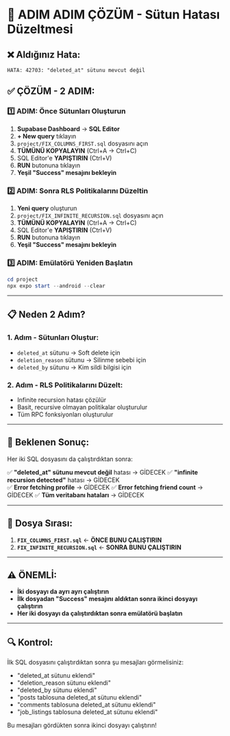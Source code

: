 # 🔧 ADIM ADIM ÇÖZÜM - Sütun Hatası Düzeltmesi

## ❌ Aldığınız Hata:
```
HATA: 42703: "deleted_at" sütunu mevcut değil
```

## ✅ ÇÖZÜM - 2 ADIM:

### 1️⃣ ADIM: Önce Sütunları Oluşturun

1. **Supabase Dashboard** → **SQL Editor**
2. **+ New query** tıklayın
3. `project/FIX_COLUMNS_FIRST.sql` dosyasını açın
4. **TÜMÜNÜ KOPYALAYIN** (Ctrl+A → Ctrl+C)
5. SQL Editor'e **YAPIŞTIRIN** (Ctrl+V)
6. **RUN** butonuna tıklayın
7. **Yeşil "Success" mesajını bekleyin**

### 2️⃣ ADIM: Sonra RLS Politikalarını Düzeltin

1. **Yeni query** oluşturun
2. `project/FIX_INFINITE_RECURSION.sql` dosyasını açın
3. **TÜMÜNÜ KOPYALAYIN** (Ctrl+A → Ctrl+C)
4. SQL Editor'e **YAPIŞTIRIN** (Ctrl+V)
5. **RUN** butonuna tıklayın
6. **Yeşil "Success" mesajını bekleyin**

### 3️⃣ ADIM: Emülatörü Yeniden Başlatın

```powershell
cd project
npx expo start --android --clear
```

---

## 📋 Neden 2 Adım?

### 1. Adım - Sütunları Oluştur:
- `deleted_at` sütunu → Soft delete için
- `deletion_reason` sütunu → Silinme sebebi için  
- `deleted_by` sütunu → Kim sildi bilgisi için

### 2. Adım - RLS Politikalarını Düzelt:
- Infinite recursion hatası çözülür
- Basit, recursive olmayan politikalar oluşturulur
- Tüm RPC fonksiyonları oluşturulur

---

## 🎯 Beklenen Sonuç:

Her iki SQL dosyasını da çalıştırdıktan sonra:

✅ **"deleted_at" sütunu mevcut değil** hatası → GİDECEK
✅ **"infinite recursion detected"** hatası → GİDECEK  
✅ **Error fetching profile** → GİDECEK
✅ **Error fetching friend count** → GİDECEK
✅ **Tüm veritabanı hataları** → GİDECEK

---

## 📁 Dosya Sırası:

1. **`FIX_COLUMNS_FIRST.sql`** ← **ÖNCE BUNU ÇALIŞTIRIN**
2. **`FIX_INFINITE_RECURSION.sql`** ← **SONRA BUNU ÇALIŞTIRIN**

---

## ⚠️ ÖNEMLİ:

- **İki dosyayı da ayrı ayrı çalıştırın**
- **İlk dosyadan "Success" mesajını aldıktan sonra ikinci dosyayı çalıştırın**
- **Her iki dosyayı da çalıştırdıktan sonra emülatörü başlatın**

---

## 🔍 Kontrol:

İlk SQL dosyasını çalıştırdıktan sonra şu mesajları görmelisiniz:
- "deleted_at sütunu eklendi"
- "deletion_reason sütunu eklendi"  
- "deleted_by sütunu eklendi"
- "posts tablosuna deleted_at sütunu eklendi"
- "comments tablosuna deleted_at sütunu eklendi"
- "job_listings tablosuna deleted_at sütunu eklendi"

Bu mesajları gördükten sonra ikinci dosyayı çalıştırın!
